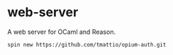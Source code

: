 # web-server

A web server for OCaml and Reason.

```bash
spin new https://github.com/tmattio/opium-auth.git
```
